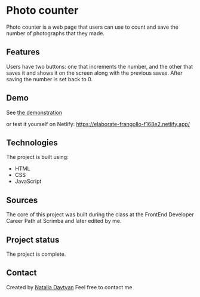 # Photo counter

Photo counter is a web page that users can use to count and save the number of photographs that they made.

## Features
Users have two buttons: one that increments the number, and the other that saves it and shows it on the screen along with the previous saves. After saving the number is set back to 0.

## Demo
See [the demonstration](./photo-counter.gif)

or test it yourself on Netlify: https://elaborate-frangollo-f168e2.netlify.app/ 

## Technologies
The project is built using:
* HTML
* CSS
* JavaScript

## Sources
The core of this project was built during the class at the FrontEnd Developer Career Path at Scrimba and later edited by me.

## Project status
The project is complete.

## Contact
Created by [Natalia Davtyan](https://github.com/nataliadavtyan)
Feel free to contact me
